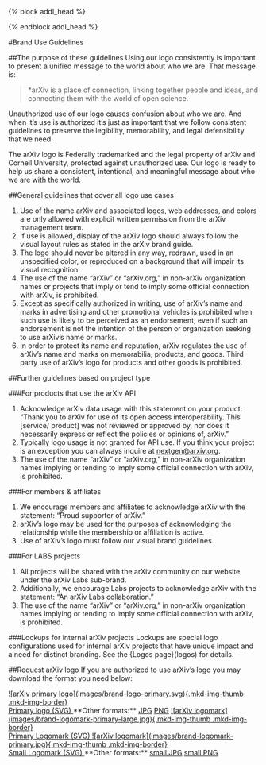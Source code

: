 {% block addl_head %}
<link rel="stylesheet" type="text/css" href="{{'/css/brand_guide.css' | urlize}}""/>
{% endblock addl_head %}

#Brand Use Guidelines

##The purpose of these guidelines
Using our logo consistently is important to present a unified message to the world about who we are. That message is:

> *arXiv is a place of connection, linking together people and ideas, and connecting them with the world of open science.

Unauthorized use of our logo causes confusion about who we are. And when it’s use is authorized it’s just as important that we follow consistent guidelines to preserve the legibility, memorability, and legal defensibility that we need.

The arXiv logo is Federally trademarked and the legal property of arXiv and Cornell University, protected against unauthorized use. Our logo is ready to help us share a consistent, intentional, and meaningful message about who we are with the world.

##General guidelines that cover all logo use cases
1. Use of the name arXiv and associated logos, web addresses, and colors are only allowed with explicit written permission from the arXiv management team.
2. If use is allowed, display of the arXiv logo should always follow the visual layout rules as stated in the arXiv brand guide.
3. The logo should never be altered in any way, redrawn, used in an unspecified color, or reproduced on a background that will impair its visual recognition.
4. The use of the name “arXiv” or “arXiv.org,” in non-arXiv organization names or projects that imply or tend to imply some official connection with arXiv, is prohibited.
5. Except as specifically authorized in writing, use of arXiv’s name and marks in advertising and other promotional vehicles is prohibited when such use is likely to be perceived as an endorsement, even if such an endorsement is not the intention of the person or organization seeking to use arXiv’s name or marks.
6. In order to protect its name and reputation, arXiv regulates the use of arXiv’s name and marks on memorabilia, products, and goods. Third party use of arXiv’s logo for products and other goods is prohibited.

##Further guidelines based on project type

###For products that use the arXiv API
1. Acknowledge arXiv data usage with this statement on your product: ​“Thank you to arXiv for use of its open access interoperability. This [service/ product] was not reviewed or approved by, nor does it necessarily express or reflect the policies or opinions of, arXiv.”
2. Typically logo usage is not granted for API use. If you think your project is an exception you can always inquire at ​nextgen@arxiv.org​.
3. The use of the name “arXiv” or “arXiv.org,” in non-arXiv organization names implying or tending to imply some official connection with arXiv, is prohibited.

###For members & affiliates
1. We encourage members and affiliates to acknowledge arXiv with the statement: ​“Proud supporter of arXiv.”
2. arXiv’s logo may be used for the purposes of acknowledging the relationship while the membership or affiliation is active.
3. Use of arXiv’s logo must follow our visual brand guidelines.

###For LABS projects
1. All projects will be shared with the arXiv community on our website under the arXiv Labs sub-brand.
2. Additionally, we encourage Labs projects to acknowledge arXiv with the statement: ​“An arXiv Labs collaboration.”
3. The use of the name “arXiv” or “arXiv.org,” in non-arXiv organization names implying or tending to imply some official connection with arXiv, is prohibited.

###Lockups for internal arXiv projects
Lockups are special logo configurations used for internal arXiv projects that have unique impact and a need for distinct branding. See the {Logos page}(logos) for details.

##Request arXiv logo
If you are authorized to use arXiv’s logo you may download the format you need below:


<a href="https://cornell.box.com/v/arxiv-logo-svg" target="_blank">
![arXiv primary logo](images/brand-logo-primary.svg){.mkd-img-thumb .mkd-img-border}<br>
Primary logo (SVG)
</a>
**Other formats:**
<a href="https://cornell.box.com/v/arxiv-logo-jpg" target="_blank">JPG</a>
<a href="https://cornell.box.com/v/arxiv-logo-png" target="_blank">PNG</a>

<a href="https://cornell.box.com/v/arxiv-logomark-svg" target="_blank">
![arXiv logomark](images/brand-logomark-primary-large.jpg){.mkd-img-thumb .mkd-img-border}<br>
Primary Logomark (SVG)
</a>

<a href="https://cornell.box.com/v/arxiv-logomark-small-svg" target="_blank">
![arXiv logomark](images/brand-logomark-primary.jpg){.mkd-img-thumb .mkd-img-border}<br>
Small Logomark (SVG)
</a>
**Other formats:**
<a href="https://cornell.box.com/v/arxiv-logomark-small-jpg" target="_blank">small JPG</a>
<a href="https://cornell.box.com/v/arxiv-logomark-small-png" target="_blank">small PNG</a>
